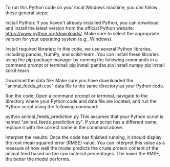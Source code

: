 To run this Python code on your local Windows machine, you can follow these general steps:

Install Python: If you haven't already installed Python, you can download and install the latest version from the official Python website: https://www.python.org/downloads/. Make sure to select the appropriate version for your operating system (e.g., Windows).

Install required libraries: In this code, we use several Python libraries, including pandas, NumPy, and scikit-learn. You can install these libraries using the pip package manager by running the following commands in a command prompt or terminal:
pip install pandas
pip install numpy
pip install scikit-learn


Download the data file: Make sure you have downloaded the "animal_feeds_ph.csv" data file to the same directory as your Python code.

Run the code: Open a command prompt or terminal, navigate to the directory where your Python code and data file are located, and run the Python script using the following command:

python animal_feeds_prediction.py
This assumes that your Python script is named "animal_feeds_prediction.py". If your script has a different name, replace it with the correct name in the command above.

Interpret the results: Once the code has finished running, it should display the root mean squared error (RMSE) value. You can interpret this value as a measure of how well the model predicts the crude protein content of the animal feed based on the raw material percentages. The lower the RMSE, the better the model performs.